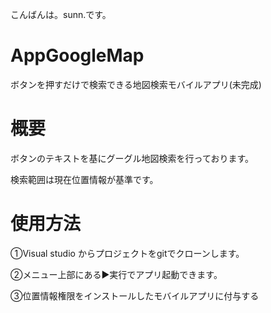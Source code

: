 こんばんは。sunn.です。

# AppGoogleMap
ボタンを押すだけで検索できる地図検索モバイルアプリ(未完成)

# 概要
ボタンのテキストを基にグーグル地図検索を行っております。

検索範囲は現在位置情報が基準です。

# 使用方法
①Visual studio からプロジェクトをgitでクローンします。

②メニュー上部にある▶実行でアプリ起動できます。

③位置情報権限をインストールしたモバイルアプリに付与する

